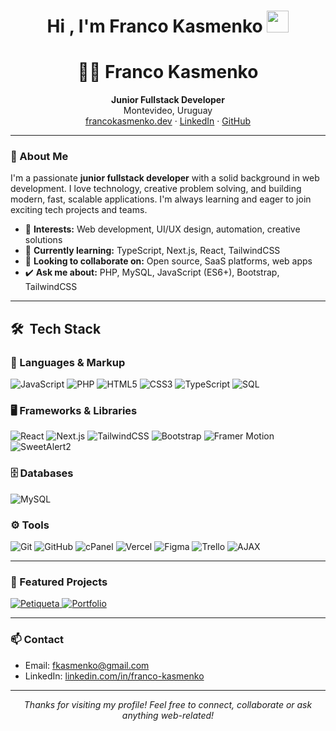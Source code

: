 <h1 align="center">Hi , I'm Franco Kasmenko <img src="https://media.giphy.com/media/hvRJCLFzcasrR4ia7z/giphy.gif" width="35"></h1>


<h1 align="center">👨‍💻 Franco Kasmenko</h1>
<p align="center">
  <b>Junior Fullstack Developer</b> <br>
  Montevideo, Uruguay <br>
  <a href="https://francokasmenko.dev" target="_blank">francokasmenko.dev</a> · 
  <a href="https://linkedin.com/in/franco-kasmenko" target="_blank">LinkedIn</a> · 
  <a href="https://github.com/FrancoKasmenko" target="_blank">GitHub</a>
</p>

---

### 👋 About Me

I'm a passionate **junior fullstack developer** with a solid background in web development. I love technology, creative problem solving, and building modern, fast, scalable applications. I'm always learning and eager to join exciting tech projects and teams.

<ul>
  <li>🔎 <b>Interests:</b> Web development, UI/UX design, automation, creative solutions</li>
  <li>🌱 <b>Currently learning:</b> TypeScript, Next.js, React, TailwindCSS</li>
  <li>👯 <b>Looking to collaborate on:</b> Open source, SaaS platforms, web apps</li>
  <li>✔️ <b>Ask me about:</b> PHP, MySQL, JavaScript (ES6+), Bootstrap, TailwindCSS</li>
</ul>

---
## 🛠️ &nbsp;Tech Stack

### 🔧 Languages & Markup

![JavaScript](https://img.shields.io/badge/JavaScript-%23323330.svg?style=for-the-badge&logo=javascript&logoColor=F7DF1E)
![PHP](https://img.shields.io/badge/PHP-%23777BB4.svg?style=for-the-badge&logo=php&logoColor=white)
![HTML5](https://img.shields.io/badge/html5-%23E34F26.svg?style=for-the-badge&logo=html5&logoColor=white)
![CSS3](https://img.shields.io/badge/css3-%231572B6.svg?style=for-the-badge&logo=css3&logoColor=white)
![TypeScript](https://img.shields.io/badge/TypeScript-%23007ACC.svg?style=for-the-badge&logo=typescript&logoColor=white)
![SQL](https://img.shields.io/badge/SQL-%230074D1.svg?style=for-the-badge&logo=postgresql&logoColor=white)

### 🖥️ Frameworks & Libraries

![React](https://img.shields.io/badge/React-%2361DAFB.svg?style=for-the-badge&logo=react&logoColor=222)
![Next.js](https://img.shields.io/badge/Next.js-%23000000.svg?style=for-the-badge&logo=nextdotjs&logoColor=fff)
![TailwindCSS](https://img.shields.io/badge/TailwindCSS-%2338bdf8.svg?style=for-the-badge&logo=tailwindcss&logoColor=white)
![Bootstrap](https://img.shields.io/badge/Bootstrap-%237e13f8.svg?style=for-the-badge&logo=bootstrap&logoColor=fff)
![Framer Motion](https://img.shields.io/badge/Framer%20Motion-e637bf?style=for-the-badge&logo=framer&logoColor=fff)
![SweetAlert2](https://img.shields.io/badge/SweetAlert2-%23FF6F91.svg?style=for-the-badge&logo=react&logoColor=fff)

### 🗄️ Databases

![MySQL](https://img.shields.io/badge/MySQL-%2300618a.svg?style=for-the-badge&logo=mysql&logoColor=white)

### ⚙️ Tools

![Git](https://img.shields.io/badge/git-%23F05033.svg?style=for-the-badge&logo=git&logoColor=white)
![GitHub](https://img.shields.io/badge/github-%23121011.svg?style=for-the-badge&logo=github&logoColor=white)
![cPanel](https://img.shields.io/badge/cPanel-%23FF6C2C.svg?style=for-the-badge&logo=cpanel&logoColor=white)
![Vercel](https://img.shields.io/badge/Vercel-%23000000.svg?style=for-the-badge&logo=vercel&logoColor=white)
![Figma](https://img.shields.io/badge/Figma-%23F24E1E.svg?style=for-the-badge&logo=figma&logoColor=white)
![Trello](https://img.shields.io/badge/Trello-%23026AA7.svg?style=for-the-badge&logo=trello&logoColor=white)
![AJAX](https://img.shields.io/badge/AJAX-%230074D1.svg?style=for-the-badge&logo=ajax&logoColor=white)

---

### 🚀 Featured Projects

<p align="left">
  <a href="https://petiqueta.uy">
    <img src="https://github-readme-stats.vercel.app/api/pin/?username=FrancoKasmenko&repo=petiqueta" alt="Petiqueta" />
  </a>
  <a href="https://francokasmenko.dev">
    <img src="https://github-readme-stats.vercel.app/api/pin/?username=FrancoKasmenko&repo=portfolio" alt="Portfolio" />
  </a>
</p>

---

### 📫 Contact

<ul>
  <li>Email: <a href="mailto:fkasmenko@gmail.com">fkasmenko@gmail.com</a></li>
  <li>LinkedIn: <a href="https://linkedin.com/in/franco-kasmenko" target="_blank">linkedin.com/in/franco-kasmenko</a></li>
</ul>

---

<p align="center">
  <i>Thanks for visiting my profile! Feel free to connect, collaborate or ask anything web-related!</i>
</p>
